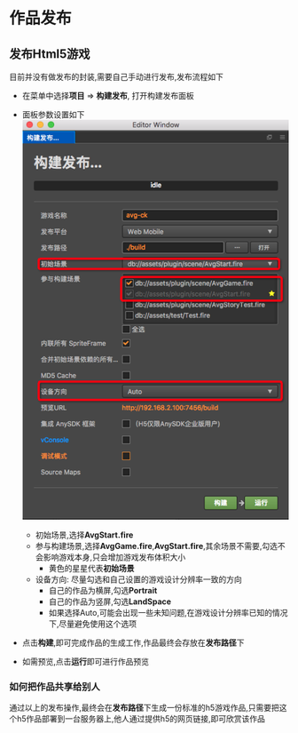 # 作品发布

## 发布Html5游戏

目前并没有做发布的封装,需要自己手动进行发布,发布流程如下

- 在菜单中选择**项目** => **构建发布**, 打开构建发布面板
- 面板参数设置如下   
![](../../../assets/34007356.png)  
    - 初始场景,选择**AvgStart.fire**
    - 参与构建场景,选择**AvgGame.fire**,**AvgStart.fire**,其余场景不需要,勾选不会影响游戏本身,只会增加游戏发布体积大小
        - 黄色的星星代表**初始场景**
    - 设备方向: 尽量勾选和自己设置的游戏设计分辨率一致的方向
        - 自己的作品为横屏,勾选**Portrait**
        - 自己的作品为竖屏,勾选**LandSpace**
        - 如果选择Auto,可能会出现一些未知问题,在游戏设计分辨率已知的情况下,尽量避免使用这个选项    

- 点击**构建**,即可完成作品的生成工作,作品最终会存放在**发布路径**下
- 如需预览,点击**运行**即可进行作品预览

### 如何把作品共享给别人
通过以上的发布操作,最终会在**发布路径**下生成一份标准的h5游戏作品,只需要把这个h5作品部署到一台服务器上,他人通过提供h5的网页链接,即可欣赏该作品    
